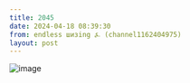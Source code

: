 ```yaml
---
title: 2045
date: 2024-04-18 08:39:30
from: endless шизing ⍼ (channel1162404975)
layout: post
---
```


![image](photos/photo_325@18-04-2024_08-39-30.jpg)


